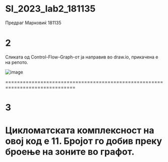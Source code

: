 # SI_2023_lab2_181135
Предраг Марковиќ 181135

2
=============================================================================
Сликата од Control-Flow-Graph-от ја направив во draw.io, прикачена е на репото.

![image](https://github.com/Prutrok/SI_2023_lab2_181135/assets/65658747/2b17e101-c408-43c5-bb0e-e05de15e2820)

==============================================================================

3
==============================================================================
Цикломатската комплексност на овој код е 11. Бројот го добив преку броење на 
зоните во графот.
==============================================================================

